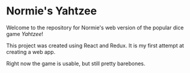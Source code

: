 # Normie's Yahtzee
Welcome to the repository for Normie's web version of the popular dice game *Yahtzee*!

This project was created using React and Redux. It is my first attempt at creating a web app.

Right now the game is usable, but still pretty barebones.




